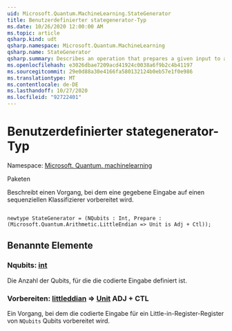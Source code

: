 ```yaml
---
uid: Microsoft.Quantum.MachineLearning.StateGenerator
title: Benutzerdefinierter stategenerator-Typ
ms.date: 10/26/2020 12:00:00 AM
ms.topic: article
qsharp.kind: udt
qsharp.namespace: Microsoft.Quantum.MachineLearning
qsharp.name: StateGenerator
qsharp.summary: Describes an operation that prepares a given input to a sequential classifier.
ms.openlocfilehash: e3026dbae7209acd41924c0038a6f9b2c4b41197
ms.sourcegitcommit: 29e0d88a30e4166fa580132124b0eb57e1f0e986
ms.translationtype: MT
ms.contentlocale: de-DE
ms.lasthandoff: 10/27/2020
ms.locfileid: "92722401"
---
```

# <a name="stategenerator-user-defined-type"></a>Benutzerdefinierter stategenerator-Typ

Namespace: [Microsoft. Quantum. machinelearning](xref:Microsoft.Quantum.MachineLearning)

Paketen [](https://nuget.org/packages/)


Beschreibt einen Vorgang, bei dem eine gegebene Eingabe auf einen sequenziellen Klassifizierer vorbereitet wird.

```qsharp

newtype StateGenerator = (NQubits : Int, Prepare : (Microsoft.Quantum.Arithmetic.LittleEndian => Unit is Adj + Ctl));
```



## <a name="named-items"></a>Benannte Elemente

### <a name="nqubits--int"></a>Nqubits: [int](xref:microsoft.quantum.lang-ref.int)

Die Anzahl der Qubits, für die die codierte Eingabe definiert ist.
### <a name="prepare--littleendian--unit-adj--ctl"></a>Vorbereiten: [littleddian](xref:Microsoft.Quantum.Arithmetic.LittleEndian) => [Unit](xref:microsoft.quantum.lang-ref.unit) ADJ + CTL

Ein Vorgang, bei dem die codierte Eingabe für ein Little-in-Register-Register von `NQubits` Qubits vorbereitet wird.